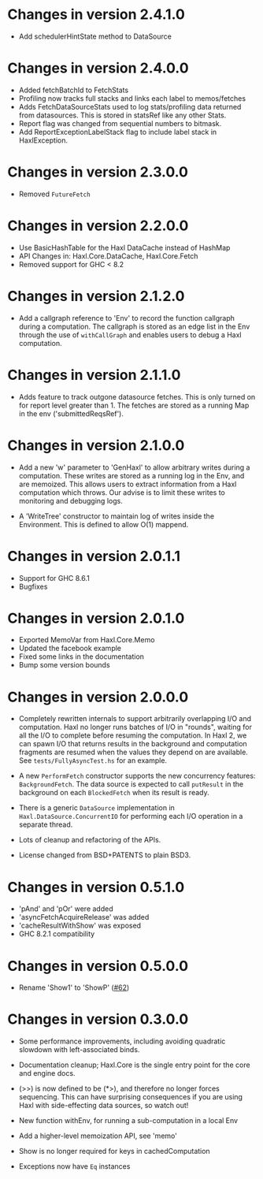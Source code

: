 # Changes in version 2.4.1.0
  * Add schedulerHintState method to DataSource

# Changes in version 2.4.0.0
  * Added fetchBatchId to FetchStats
  * Profiling now tracks full stacks and links each label to memos/fetches
  * Adds FetchDataSourceStats used to log stats/profiling data returned
    from datasources. This is stored in statsRef like any other Stats.
  * Report flag was changed from sequential numbers to bitmask.
  * Add ReportExceptionLabelStack flag to include label stack in HaxlException.

# Changes in version 2.3.0.0
  * Removed `FutureFetch`

# Changes in version 2.2.0.0

  * Use BasicHashTable for the Haxl DataCache instead of HashMap
  * API Changes in: Haxl.Core.DataCache, Haxl.Core.Fetch
  * Removed support for GHC < 8.2

# Changes in version 2.1.2.0

  * Add a callgraph reference to 'Env' to record the function callgraph during a
    computation. The callgraph is stored as an edge list in the Env through the
    use of `withCallGraph` and enables users to debug a Haxl computation.

# Changes in version 2.1.1.0
  * Adds feature to track outgone datasource fetches. This is only turned on
    for report level greater than 1. The fetches are stored as a running Map
    in the env ('submittedReqsRef').

# Changes in version 2.1.0.0

  * Add a new 'w' parameter to 'GenHaxl' to allow arbitrary writes during
    a computation. These writes are stored as a running log in the Env,
    and are memoized. This allows users to extract information from
    a Haxl computation which throws. Our advise is to limit these writes to
    monitoring and debugging logs.

  * A 'WriteTree' constructor to maintain log of writes inside the Environment.
    This is defined to allow O(1) mappend.

# Changes in version 2.0.1.1

  * Support for GHC 8.6.1
  * Bugfixes

# Changes in version 2.0.1.0

  * Exported MemoVar from Haxl.Core.Memo
  * Updated the facebook example
  * Fixed some links in the documentation
  * Bump some version bounds

# Changes in version 2.0.0.0

  * Completely rewritten internals to support arbitrarily overlapping
    I/O and computation.  Haxl no longer runs batches of I/O in
    "rounds", waiting for all the I/O to complete before resuming the
    computation. In Haxl 2, we can spawn I/O that returns results in
    the background and computation fragments are resumed when the
    values they depend on are available.  See
    `tests/FullyAsyncTest.hs` for an example.

  * A new `PerformFetch` constructor supports the new concurrency
    features: `BackgroundFetch`. The data source is expected to call
    `putResult` in the background on each `BlockedFetch` when its
    result is ready.

  * There is a generic `DataSource` implementation in
    `Haxl.DataSource.ConcurrentIO` for performing each I/O operation
    in a separate thread.

  * Lots of cleanup and refactoring of the APIs.

  * License changed from BSD+PATENTS to plain BSD3.

# Changes in version 0.5.1.0

  * 'pAnd' and 'pOr' were added
  * 'asyncFetchAcquireRelease' was added
  * 'cacheResultWithShow' was exposed
  * GHC 8.2.1 compatibility

# Changes in version 0.5.0.0
  * Rename 'Show1' to 'ShowP' ([#62](https://github.com/facebook/Haxl/issues/62))

# Changes in version 0.3.0.0

  * Some performance improvements, including avoiding quadratic
    slowdown with left-associated binds.

  * Documentation cleanup; Haxl.Core is the single entry point for the
    core and engine docs.

  * (>>) is now defined to be (*>), and therefore no longer forces
    sequencing.  This can have surprising consequences if you are
    using Haxl with side-effecting data sources, so watch out!

  * New function withEnv, for running a sub-computation in a local Env

  * Add a higher-level memoization API, see 'memo'

  * Show is no longer required for keys in cachedComputation

  * Exceptions now have `Eq` instances
